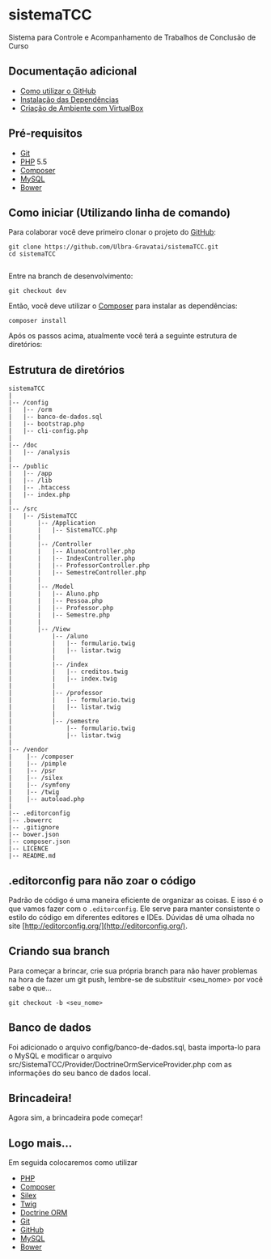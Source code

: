 # sistemaTCC
Sistema para Controle e Acompanhamento de Trabalhos de Conclusão de Curso

## Documentação adicional
* [Como utilizar o GitHub](https://docs.google.com/document/d/1tkLoMl36GVBOLx65DFY7RL-ss-EARA5kiWxK7eJA0Hs/)
* [Instalação das Dependências](doc/ambiente/DEPENDENCIES.md)
* [Criação de Ambiente com VirtualBox](doc/ambiente/AMBIENTE.md)

## Pré-requisitos
* [Git](https://git-scm.com)
* [PHP](http://php.net) 5.5
* [Composer](https://getcomposer.org)
* [MySQL](https://www.mysql.com)
* [Bower](http://bower.io)

## Como iniciar (Utilizando linha de comando)
Para colaborar você deve primeiro clonar o projeto do [GitHub](https://github.com/Ulbra-Gravatai/sistemaTCC/):
```
git clone https://github.com/Ulbra-Gravatai/sistemaTCC.git
cd sistemaTCC


```
Entre na branch de desenvolvimento:
```
git checkout dev
```
Então, você deve utilizar o [Composer](https://getcomposer.org) para instalar as dependências:
```
composer install
```
Após os passos acima, atualmente você terá a seguinte estrutura de diretórios:

## Estrutura de diretórios

```
sistemaTCC
|
|-- /config
|   |-- /orm
|   |-- banco-de-dados.sql
|   |-- bootstrap.php
|   |-- cli-config.php
|
|-- /doc
|   |-- /analysis
|
|-- /public
|   |-- /app
|   |-- /lib
|   |-- .htaccess
|   |-- index.php
|
|-- /src
|   |-- /SistemaTCC
|       |-- /Application
|       |   |-- SistemaTCC.php
|       |
|       |-- /Controller
|       |   |-- AlunoController.php
|       |   |-- IndexController.php
|       |   |-- ProfessorController.php
|       |   |-- SemestreController.php
|       |
|       |-- /Model
|       |   |-- Aluno.php
|       |   |-- Pessoa.php
|       |   |-- Professor.php
|       |   |-- Semestre.php
|       |
|       |-- /View
|           |-- /aluno
|           |   |-- formulario.twig
|           |   |-- listar.twig
|           |
|           |-- /index
|           |   |-- creditos.twig
|           |   |-- index.twig
|           |
|           |-- /professor
|           |   |-- formulario.twig
|           |   |-- listar.twig
|           |
|           |-- /semestre
|               |-- formulario.twig
|               |-- listar.twig
|
|-- /vendor
|    |-- /composer
|    |-- /pimple
|    |-- /psr
|    |-- /silex
|    |-- /symfony
|    |-- /twig
|    |-- autoload.php
|
|-- .editorconfig
|-- .bowerrc
|-- .gitignore
|-- bower.json
|-- composer.json
|-- LICENCE
|-- README.md
```

## .editorconfig para não zoar o código
Padrão de código é uma maneira eficiente de organizar as coisas. E isso é o que vamos fazer com o ``.editorconfig``. Ele serve para manter consistente o estilo do código em diferentes editores e IDEs.
Dúvidas dê uma olhada no site [http://editorconfig.org/](http://editorconfig.org/).

## Criando sua branch
Para começar a brincar, crie sua própria branch para não haver problemas na hora de fazer um git push, lembre-se de substituir <seu_nome> por você sabe o que...
```
git checkout -b <seu_nome>
```
## Banco de dados
Foi adicionado o arquivo config/banco-de-dados.sql, basta importa-lo para o MySQL e modificar o arquivo src/SistemaTCC/Provider/DoctrineOrmServiceProvider.php com as informações do seu banco de dados local.

## Brincadeira!
Agora sim, a brincadeira pode começar!

## Logo mais...
Em seguida colocaremos como utilizar
* [PHP](http://php.net)
* [Composer](https://getcomposer.org)
* [Silex](http://silex.sensiolabs.org)
* [Twig](http://twig.sensiolabs.org)
* [Doctrine ORM](http://docs.doctrine-project.org/projects/doctrine-orm/en/latest/)
* [Git](https://github.com)
* [GitHub](https://github.com)
* [MySQL](https://www.mysql.com)
* [Bower](http://bower.io)
